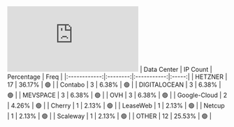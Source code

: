 ![Diagramm](https://github.com/obajay/StateSync-snapshots/blob/main/Projects/Regen/1/README.md)
| Data Center | IP Count | Percentage | Freq |
|:------------:|:--------:|:-----------:|:-----:|
| HETZNER | 17 | 36.17% | 🟢 |
| Contabo | 3 | 6.38% | 🟢 |
| DIGITALOCEAN | 3 | 6.38% | 🟢 |
| MEVSPACE | 3 | 6.38% | 🟢 |
| OVH | 3 | 6.38% | 🟢 |
| Google-Cloud | 2 | 4.26% | 🟢 |
| Cherry | 1 | 2.13% | 🟢 |
| LeaseWeb | 1 | 2.13% | 🟢 |
| Netcup | 1 | 2.13% | 🟢 |
| Scaleway | 1 | 2.13% | 🟢 |
| OTHER | 12 | 25.53% | 🟢 |